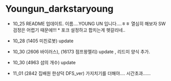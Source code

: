 # Youngun_darkstaryoung

- 10_25 README 업데이트.  이름....YOUNG UN 입니다....ㅎㅎ 열심히 해보자 SW 검정은 어렵기 때문에!!!    * 포크 설정하고 합치는게 헷갈리네..
- 10_28 (1405 미친로봇) update
- 10_30  (2606 바이러스), (16173 점프왕젤리) update , 리드미 양식 추가.
- 10_30 (4963 섬의 개수) update

- 11_01 (2842 집배원 한상덕 DFS_ver) 가지치기를 더해야.... 시간초과......

